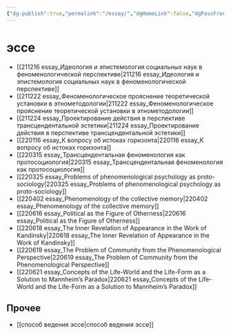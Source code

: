 ```yaml
---
{"dg-publish":true,"permalink":"/essay/","dgHomeLink":false,"dgPassFrontmatter":false}
---
```


# эссе
- [[211216 essay_Идеология и эпистемология социальных наук в феноменологической перспективе|211216 essay_Идеология и эпистемология социальных наук в феноменологической перспективе]]
- [[211222 essay_Феноменологическое прояснение теоретической установки в этнометодологии|211222 essay_Феноменологическое прояснение теоретической установки в этнометодологии]]
- [[211224 essay_Проектирование действия в перспективе трансцендентальной эстетики|211224 essay_Проектирование действия в перспективе трансцендентальной эстетики]]
- [[220116 essay_К вопросу об истоках горизонта|220116 essay_К вопросу об истоках горизонта]]
- [[220315 essay_Трансцендентальная феноменология как протосоциология|220315 essay_Трансцендентальная феноменология как протосоциология]]
- [[220325 essay_Problems of phenomenological psychology as proto-sociology|220325 essay_Problems of phenomenological psychology as proto-sociology]]
- [[220402 essay_Phenomenology of the collective memory|220402 essay_Phenomenology of the collective memory]]
- [[220616 essay_Political as the Figure of Otherness|220616 essay_Political as the Figure of Otherness]]
- [[220618 essay_The Inner Revelation of Appearance in the Work of Kandinsky|220618 essay_The Inner Revelation of Appearance in the Work of Kandinsky]]
- [[220619 essay_The Problem of Community from the Phenomenological Perspective|220619 essay_The Problem of Community from the Phenomenological Perspective]]
- [[220621 essay_Concepts of the Life-World and the Life-Form as a Solution to Mannheim’s Paradox|220621 essay_Concepts of the Life-World and the Life-Form as a Solution to Mannheim’s Paradox]]


## Прочее
- [[способ ведения эссе|способ ведения эссе]]

